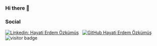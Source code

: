 ### Hi there 👋

<!--
**vitalvirtue/VitalVirtue** is a ✨ _special_ ✨ repository because its `README.md` (this file) appears on your GitHub profile.

Here are some ideas to get you started:

- 🔭 I’m currently working on ...
- 🌱 I’m currently learning ...
- 👯 I’m looking to collaborate on ...
- 🤔 I’m looking for help with ...
- 💬 Ask me about ...
- 📫 How to reach me: ...
- 😄 Pronouns: ...
- ⚡ Fun fact: ...
-->


### Social
[![Linkedin: Hayati Erdem Özkümüş](https://img.shields.io/badge/-hayatierdemozkumus-blue?style=flat-square&logo=Linkedin&logoColor=white)](https://www.linkedin.com/in/hayati-erdem-ozkumus) &nbsp;
[![GitHub Hayati Erdem Özkümüş](https://img.shields.io/github/followers/vitalvirtue?label=follow&style=social)](https://github.com/vitalvirtue)
![visitor badge](https://visitor-badge.glitch.me/badge?page_id=vitalvirtue.github-badge&left_color=red&right_color=green&left_text=HelloVisitors)
